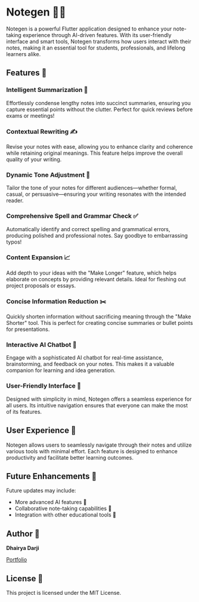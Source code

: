 # Notegen 📓✨

Notegen is a powerful Flutter application designed to enhance your note-taking experience through AI-driven features. With its user-friendly interface and smart tools, Notegen transforms how users interact with their notes, making it an essential tool for students, professionals, and lifelong learners alike.

## Features 🌟

### Intelligent Summarization 📝

Effortlessly condense lengthy notes into succinct summaries, ensuring you capture essential points without the clutter. Perfect for quick reviews before exams or meetings!

### Contextual Rewriting ✍️

Revise your notes with ease, allowing you to enhance clarity and coherence while retaining original meanings. This feature helps improve the overall quality of your writing.

### Dynamic Tone Adjustment 🎤

Tailor the tone of your notes for different audiences—whether formal, casual, or persuasive—ensuring your writing resonates with the intended reader.

### Comprehensive Spell and Grammar Check ✅

Automatically identify and correct spelling and grammatical errors, producing polished and professional notes. Say goodbye to embarrassing typos!

### Content Expansion 📈

Add depth to your ideas with the "Make Longer" feature, which helps elaborate on concepts by providing relevant details. Ideal for fleshing out project proposals or essays.

### Concise Information Reduction ✂️

Quickly shorten information without sacrificing meaning through the "Make Shorter" tool. This is perfect for creating concise summaries or bullet points for presentations.

### Interactive AI Chatbot 🤖

Engage with a sophisticated AI chatbot for real-time assistance, brainstorming, and feedback on your notes. This makes it a valuable companion for learning and idea generation.

### User-Friendly Interface 🎨

Designed with simplicity in mind, Notegen offers a seamless experience for all users. Its intuitive navigation ensures that everyone can make the most of its features.

## User Experience 🌈

Notegen allows users to seamlessly navigate through their notes and utilize various tools with minimal effort. Each feature is designed to enhance productivity and facilitate better learning outcomes.

## Future Enhancements 🚀

Future updates may include:

- More advanced AI features 🤯
- Collaborative note-taking capabilities 🤝
- Integration with other educational tools 🔗

## Author 👤

**Dhairya Darji**

[Portfolio](https://dhairyadarji.web.app/)

## License 📜

This project is licensed under the MIT License.
